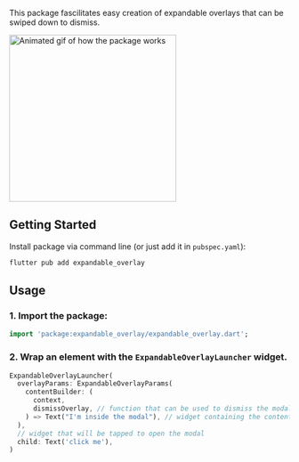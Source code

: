 This package fascilitates easy creation of expandable overlays that can be swiped down to dismiss.

<!-- ![](media/demo.gif) -->

<img src="media/demo.gif"
     alt="Animated gif of how the package works"
     style="width: 300px;" />

## Getting Started

Install package via command line (or just add it in `pubspec.yaml`):

```bash
flutter pub add expandable_overlay
```

## Usage

### 1. Import the package:

```dart
import 'package:expandable_overlay/expandable_overlay.dart';
```

### 2. Wrap an element with the `ExpandableOverlayLauncher` widget.

```dart
ExpandableOverlayLauncher(
  overlayParams: ExpandableOverlayParams(
    contentBuilder: (
      context,
      dismissOverlay, // function that can be used to dismiss the modal through code
    ) => Text("I'm inside the modal"), // widget containing the contents of the modal
  ),
  // widget that will be tapped to open the modal
  child: Text('click me'),
)
```
